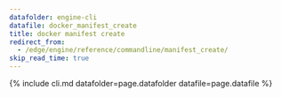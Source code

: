 ```yaml
---
datafolder: engine-cli
datafile: docker_manifest_create
title: docker manifest create
redirect_from:
  - /edge/engine/reference/commandline/manifest_create/
skip_read_time: true
---
```

<!--
This page is automatically generated from Docker's source code. If you want to
suggest a change to the text that appears here, open a ticket or pull request
in the source repository on GitHub:

https://github.com/docker/cli
-->

{% include cli.md datafolder=page.datafolder datafile=page.datafile %}
